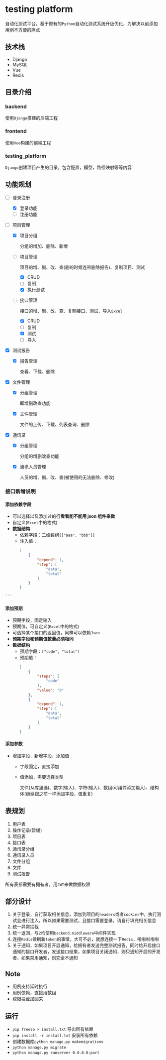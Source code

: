 # testing platform
自动化测试平台，基于原有的`Python`自动化测试系统升级优化，为解决以前添加用例不方便的痛点
## 技术栈
- Django
- MySQL
- Vue
- Redis
## 目录介绍
### backend
使用`Django`搭建的后端工程
### frontend

使用`Vue`构建的前端工程
### testing_platform
`Django`创建项目产生的目录，包含配置，模型，路径映射等等内容
## 功能规划

- [ ] 登录注册

  - [x] 登录功能
  - [ ] 注册功能

- [ ] 项目管理

  - [x] 项目分组

    分组的增加、删除、新增

  - [ ] 项目管理

    项目的增、删、改、查(删的时候连带删除报告)、复制项目、测试
    - [x] CRUD
    - [ ] 复制
    - [x] 执行测试

  - [ ] 接口管理

    接口的增、删、改、查、复制接口、测试、导入`Excel`
    - [x] CRUD
    - [ ] 复制
    - [x] 测试
    - [ ] 导入

- [x] 测试报告

  - [x] 报告管理

    查看、下载、删除

- [x] 文件管理

  - [x] 分组管理

    即增删改查功能

  - [x] 文件管理

    文件的上传、下载、列表查询、删除

- [x] 通讯录

  - [x] 分组管理

    分组的增删改查功能

  - [x] 通讯人员管理

    人员的增、删、改、查(被使用的无法删除、修改)

### 接口新增说明

#### 添加依赖字段
   - 可以选择以及添加过的行**看看能不能用 json 组件来做**
   - 自定义(`Excel`中的格式)
   - **数据结构**
     - 依赖字段：二维数组`[["aaa", "bbb"]]`
     - 注入值：
     ```json
        [
            {
                "depend": 1,
                "step": [
                    "data",
                    "total"
                ]
            }
        ]
    ```
   
#### 添加预期
   - 预期字段，固定输入
   - 预期值，可自定义(`Excel`中的格式)
   - 可选择某个接口的返回值，同样可以依赖`Json`
   - **预期字段和预期值数量必须相同**
   - **数据结构**
     - 预期字段：`["code", "total"]`
     - 预期值：
     ```json
        [
            {
                "steps": [
                    "code"
                ],
                "value": "0"
            },
            {
                "depend": 1,
                "step": [
                    "data",
                    "total"
                ]
            }
        ]
     ```
   
#### 添加参数

   - 增加字段，新增字段，添加值

     - 字段固定，直接添加

     - 值添加，需要选择类型

       文件(从库里选)、数字(输入)、字符(输入)、数组(可组件添加输入)、结构体(继续跟之前一样添加字段，值重复)

## 表规划

1. 用户表
2. 操作记录(暂缓)
3. 项目表
4. 接口表
5. 通讯录分组
6. 通讯录人员
7. 文件分组
8. 文件
9. 测试报告

所有表都需要有拥有者，用`JWT`来做数据权限

## 部分设计

1. 关于登录，自行获取相关信息，添加到项目的`headers`或者`cookies`中，执行测试会进行注入，所以如果需要测试，且接口需要登录，请自行填充相关信息
2. 统一异常拦截
3. 统一返回，与`2`均使用`backend.middleware`中间件实现
4. 连接`Redis`做刷新`token`的事情，大可不必，就想连接一下`Redis`，啦啦啦啦啦      
5. 关于通知，如果项目开启通知，给拥有者发送完整测试报告，同时给开启接口通知的接口开发者，发送接口结果，如果项目关闭通知，则只通知开启的开发者，如果禁用通知，则完全不通知

## Note
- 用例支持延时执行     
- 用例依赖，直接用数组     
- 权限拦截加回来

## 运行
- `pip freeze > install.txt` 导出所有依赖     
- `pip install -r install.txt` 安装所有依赖
- 创建数据库`python manage.py makemigrations`
- `python manage.py migrate`
- `python manage.py runserver 0.0.0.0:port`